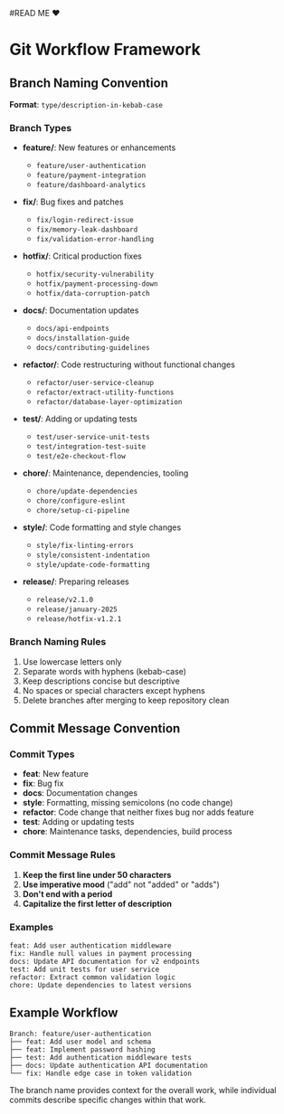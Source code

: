 #READ ME ❤️


# Git Workflow Framework

## Branch Naming Convention

**Format**: `type/description-in-kebab-case`

### Branch Types

* **feature/**: New features or enhancements
  - `feature/user-authentication`
  - `feature/payment-integration`
  - `feature/dashboard-analytics`

* **fix/**: Bug fixes and patches
  - `fix/login-redirect-issue`
  - `fix/memory-leak-dashboard`
  - `fix/validation-error-handling`

* **hotfix/**: Critical production fixes
  - `hotfix/security-vulnerability`
  - `hotfix/payment-processing-down`
  - `hotfix/data-corruption-patch`

* **docs/**: Documentation updates
  - `docs/api-endpoints`
  - `docs/installation-guide`
  - `docs/contributing-guidelines`

* **refactor/**: Code restructuring without functional changes
  - `refactor/user-service-cleanup`
  - `refactor/extract-utility-functions`
  - `refactor/database-layer-optimization`

* **test/**: Adding or updating tests
  - `test/user-service-unit-tests`
  - `test/integration-test-suite`
  - `test/e2e-checkout-flow`

* **chore/**: Maintenance, dependencies, tooling
  - `chore/update-dependencies`
  - `chore/configure-eslint`
  - `chore/setup-ci-pipeline`

* **style/**: Code formatting and style changes
  - `style/fix-linting-errors`
  - `style/consistent-indentation`
  - `style/update-code-formatting`

* **release/**: Preparing releases
  - `release/v2.1.0`
  - `release/january-2025`
  - `release/hotfix-v1.2.1`

### Branch Naming Rules

1. Use lowercase letters only
2. Separate words with hyphens (kebab-case)
3. Keep descriptions concise but descriptive
4. No spaces or special characters except hyphens
5. Delete branches after merging to keep repository clean

## Commit Message Convention

### Commit Types

* **feat**: New feature
* **fix**: Bug fix
* **docs**: Documentation changes
* **style**: Formatting, missing semicolons (no code change)
* **refactor**: Code change that neither fixes bug nor adds feature
* **test**: Adding or updating tests
* **chore**: Maintenance tasks, dependencies, build process

### Commit Message Rules

1. **Keep the first line under 50 characters**
2. **Use imperative mood** ("add" not "added" or "adds")
3. **Don't end with a period**
4. **Capitalize the first letter of description**

### Examples

```
feat: Add user authentication middleware
fix: Handle null values in payment processing
docs: Update API documentation for v2 endpoints
test: Add unit tests for user service
refactor: Extract common validation logic
chore: Update dependencies to latest versions
```

## Example Workflow

```
Branch: feature/user-authentication
├── feat: Add user model and schema
├── feat: Implement password hashing
├── test: Add authentication middleware tests
├── docs: Update authentication API documentation
└── fix: Handle edge case in token validation
```

The branch name provides context for the overall work, while individual commits describe specific changes within that work.
